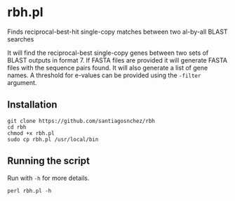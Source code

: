 # rbh.pl
Finds reciprocal-best-hit single-copy matches between two al-by-all BLAST searches

It will find the reciprocal-best single-copy genes between two sets of BLAST outputs in format 7. If FASTA files are provided it will generate FASTA files with the sequence pairs found. It will also generate a list of gene names. A threshold for e-values can be provided using the `-filter` argument.

## Installation

    git clone https://github.com/santiagosnchez/rbh
    cd rbh
    chmod +x rbh.pl
    sudo cp rbh.pl /usr/local/bin

## Running the script

Run with `-h` for more details.

    perl rbh.pl -h
